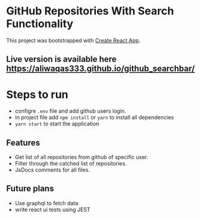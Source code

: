 # GitHub Repositories With Search Functionality

This project was bootstrapped with [Create React App](https://github.com/facebook/create-react-app).

## Live version is available here https://aliwaqas333.github.io/github_searchbar/

# Steps to run

- configre `.env` file and add github users login.
- in project file add `npm install` or `yarn` to install all dependencies
- `yarn start` to start the application

## Features
- Get list of all repositories from github of specific user.
- Filter through the catched list of repositories.
- JsDocs comments for all files.

## Future plans
- Use graphql to fetch data
- write react ui tests using JEST
